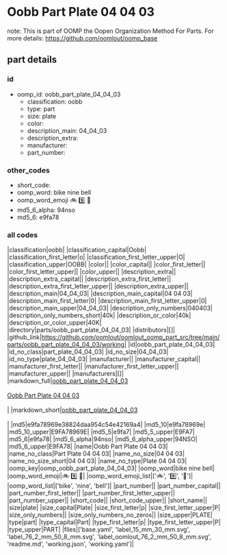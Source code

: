 # Oobb Part Plate 04 04 03  

note: This is part of OOMP the Oopen Organization Method For Parts. For more details: https://github.com/oomlout/oomp_base

##  part details





### id
* oomp_id: oobb_part_plate_04_04_03
  * classification: oobb
  * type: part
  * size: plate
  * color: 
  * description_main: 04_04_03
  * description_extra: 
  * manufacturer: 
  * part_number: 

### other_codes
* short_code: 
* oomp_word: bike nine bell
* oomp_word_emoji :bike: :nine: :bell:
* md5_6_alpha: 94nso
* md5_6: e9fa78

### all codes 
|classification|oobb|
|classification_capital|Oobb|
|classification_first_letter|o|
|classification_first_letter_upper|O|
|classification_upper|OOBB|
|color||
|color_capital||
|color_first_letter||
|color_first_letter_upper||
|color_upper||
|description_extra||
|description_extra_capital||
|description_extra_first_letter||
|description_extra_first_letter_upper||
|description_extra_upper||
|description_main|04_04_03|
|description_main_capital|04 04 03|
|description_main_first_letter|0|
|description_main_first_letter_upper|0|
|description_main_upper|04_04_03|
|description_only_numbers|040403|
|description_only_numbers_short|40k|
|description_or_color|40k|
|description_or_color_upper|40K|
|directory|parts/oobb_part_plate_04_04_03|
|distributors|[]|
|github_link|https://github.com/oomlout/oomlout_oomp_part_src/tree/main/parts/oobb_part_plate_04_04_03/working|
|id|oobb_part_plate_04_04_03|
|id_no_class|part_plate_04_04_03|
|id_no_size|04_04_03|
|id_no_type|plate_04_04_03|
|manufacturer||
|manufacturer_capital||
|manufacturer_first_letter||
|manufacturer_first_letter_upper||
|manufacturer_upper||
|manufacturers|[]|
|markdown_full|[oobb_part_plate_04_04_03](https://github.com/oomlout/oomlout_oomp_part_src/tree/main/parts/oobb_part_plate_04_04_03/working)<br>[](https://github.com/oomlout/oomlout_oomp_part_src/tree/main/parts/oobb_part_plate_04_04_03/working)<br>[Oobb Part Plate 04 04 03](https://github.com/oomlout/oomlout_oomp_part_src/tree/main/parts/oobb_part_plate_04_04_03/working)<br><br>|
|markdown_short|[oobb_part_plate_04_04_03](https://github.com/oomlout/oomlout_oomp_part_src/tree/main/parts/oobb_part_plate_04_04_03/working)<br><br>|
|md5|e9fa78969e38824daa954c54e42169a4|
|md5_10|e9fa78969e|
|md5_10_upper|E9FA78969E|
|md5_5|e9fa7|
|md5_5_upper|E9FA7|
|md5_6|e9fa78|
|md5_6_alpha|94nso|
|md5_6_alpha_upper|94NSO|
|md5_6_upper|E9FA78|
|name|Oobb Part Plate 04 04 03|
|name_no_class|Part Plate 04 04 03|
|name_no_size|04 04 03|
|name_no_size_short|04 04 03|
|name_no_type|Plate 04 04 03|
|oomp_key|oomp_oobb_part_plate_04_04_03|
|oomp_word|bike nine bell|
|oomp_word_emoji|:bike: :nine: :bell:|
|oomp_word_emoji_list|[':bike:', ':nine:', ':bell:']|
|oomp_word_list|['bike', 'nine', 'bell']|
|part_number||
|part_number_capital||
|part_number_first_letter||
|part_number_first_letter_upper||
|part_number_upper||
|short_code||
|short_code_upper||
|short_name||
|size|plate|
|size_capital|Plate|
|size_first_letter|p|
|size_first_letter_upper|P|
|size_only_numbers||
|size_only_numbers_no_zeros||
|size_upper|PLATE|
|type|part|
|type_capital|Part|
|type_first_letter|p|
|type_first_letter_upper|P|
|type_upper|PART|
|files|['base.yaml', 'label_15_mm_30_mm.svg', 'label_76_2_mm_50_8_mm.svg', 'label_oomlout_76_2_mm_50_8_mm.svg', 'readme.md', 'working.json', 'working.yaml']|
